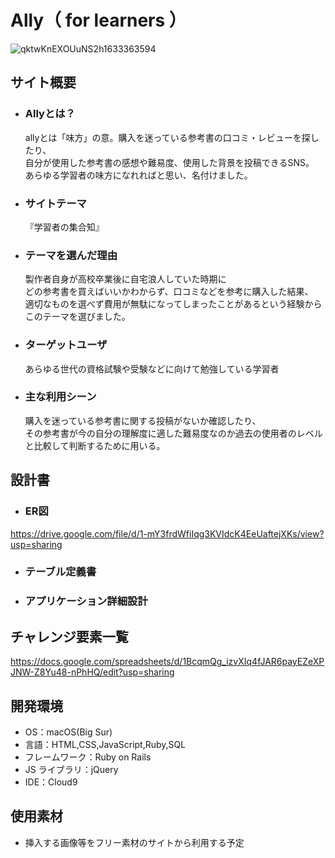 # Ally（ for learners ）
![qktwKnEXOUuNS2h1633363594](https://user-images.githubusercontent.com/86953982/135885731-6a7517e5-abf5-4408-bfa6-90e6475587e6.png)
## サイト概要
* ### Allyとは？

  allyとは「味方」の意。購入を迷っている参考書の口コミ・レビューを探したり、<br>
  自分が使用した参考書の感想や難易度、使用した背景を投稿できるSNS。<br>
  あらゆる学習者の味方になれればと思い、名付けました。

* ### サイトテーマ

  『学習者の集合知』

* ### テーマを選んだ理由

  製作者自身が高校卒業後に自宅浪人していた時期に<br>
  どの参考書を買えばいいかわからず、口コミなどを参考に購入した結果、<br>
  適切なものを選べず費用が無駄になってしまったことがあるという経験からこのテーマを選びました。

* ### ターゲットユーザ

  あらゆる世代の資格試験や受験などに向けて勉強している学習者

* ### 主な利用シーン

  購入を迷っている参考書に関する投稿がないか確認したり、<br>
  その参考書が今の自分の理解度に適した難易度なのか過去の使用者のレベルと比較して判断するために用いる。

## 設計書

* ### ER図<br>
https://drive.google.com/file/d/1-mY3frdWfiIqg3KVIdcK4EeUaftejXKs/view?usp=sharing

* ### テーブル定義書<br>

* ### アプリケーション詳細設計<br>

## チャレンジ要素一覧

<https://docs.google.com/spreadsheets/d/1BcqmQg_izvXIq4fJAR6payEZeXPJNW-Z8Yu48-nPhHQ/edit?usp=sharing>

## 開発環境

- OS：macOS(Big Sur)
- 言語：HTML,CSS,JavaScript,Ruby,SQL
- フレームワーク：Ruby on Rails
- JS ライブラリ：jQuery
- IDE：Cloud9

## 使用素材

- 挿入する画像等をフリー素材のサイトから利用する予定
